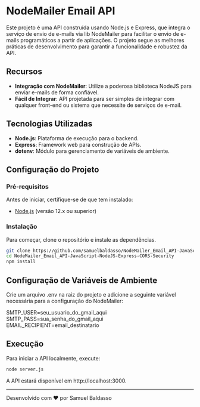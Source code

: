 # NodeMailer Email API

Este projeto é uma API construída usando Node.js e Express, que integra o serviço de envio de e-mails via lib NodeMailer para facilitar o envio de e-mails programáticos a partir de aplicações. O projeto segue as melhores práticas de desenvolvimento para garantir a funcionalidade e robustez da API.

## Recursos

- **Integração com NodeMailer**: Utilize a poderosa biblioteca NodeJS para enviar e-mails de forma confiável.
- **Fácil de Integrar**: API projetada para ser simples de integrar com qualquer front-end ou sistema que necessite de serviços de e-mail.

## Tecnologias Utilizadas

- **Node.js**: Plataforma de execução para o backend.
- **Express**: Framework web para construção de APIs.
- **dotenv**: Módulo para gerenciamento de variáveis de ambiente.

## Configuração do Projeto

### Pré-requisitos

Antes de iniciar, certifique-se de que tem instalado:
- [Node.js](https://nodejs.org/en/) (versão 12.x ou superior)

### Instalação

Para começar, clone o repositório e instale as dependências.

```bash
git clone https://github.com/samuelbaldasso/NodeMailer_Email_API-JavaScript-NodeJS-Express-CORS-Security.git
cd NodeMailer_Email_API-JavaScript-NodeJS-Express-CORS-Security
npm install
```

## Configuração de Variáveis de Ambiente

Crie um arquivo .env na raiz do projeto e adicione a seguinte variável necessária para a configuração do NodeMailer:

SMTP_USER=seu_usuario_do_gmail_aqui
SMTP_PASS=sua_senha_do_gmail_aqui
EMAIL_RECIPIENT=email_destinatario

## Execução

Para iniciar a API localmente, execute:

```bash
node server.js
```

A API estará disponível em http://localhost:3000.

---

Desenvolvido com ❤️ por Samuel Baldasso
